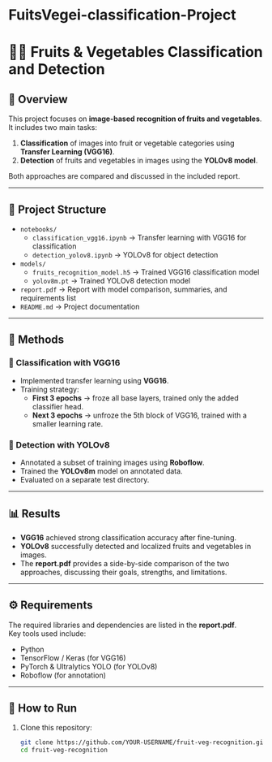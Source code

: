 # FuitsVegei-classification-Project
# 🥦🍎 Fruits & Vegetables Classification and Detection

## 📌 Overview
This project focuses on **image-based recognition of fruits and vegetables**.  
It includes two main tasks:
1. **Classification** of images into fruit or vegetable categories using **Transfer Learning (VGG16)**.  
2. **Detection** of fruits and vegetables in images using the **YOLOv8 model**.  

Both approaches are compared and discussed in the included report.

---

## 📂 Project Structure
- `notebooks/`
  - `classification_vgg16.ipynb` → Transfer learning with VGG16 for classification  
  - `detection_yolov8.ipynb` → YOLOv8 for object detection  
- `models/`
  - `fruits_recognition_model.h5` → Trained VGG16 classification model  
  - `yolov8m.pt` → Trained YOLOv8 detection model  
- `report.pdf` → Report with model comparison, summaries, and requirements list  
- `README.md` → Project documentation  

---

## 🚀 Methods

### 🔹 Classification with VGG16
- Implemented transfer learning using **VGG16**.  
- Training strategy:
  - **First 3 epochs** → froze all base layers, trained only the added classifier head.  
  - **Next 3 epochs** → unfroze the 5th block of VGG16, trained with a smaller learning rate.  

### 🔹 Detection with YOLOv8
- Annotated a subset of training images using **Roboflow**.  
- Trained the **YOLOv8m** model on annotated data.  
- Evaluated on a separate test directory.  

---

## 📊 Results
- **VGG16** achieved strong classification accuracy after fine-tuning.  
- **YOLOv8** successfully detected and localized fruits and vegetables in images.  
- The **report.pdf** provides a side-by-side comparison of the two approaches, discussing their goals, strengths, and limitations.  

---

## ⚙️ Requirements
The required libraries and dependencies are listed in the **report.pdf**.  
Key tools used include:
- Python  
- TensorFlow / Keras (for VGG16)  
- PyTorch & Ultralytics YOLO (for YOLOv8)  
- Roboflow (for annotation)  

---

## 📌 How to Run
1. Clone this repository:
   ```bash
   git clone https://github.com/YOUR-USERNAME/fruit-veg-recognition.git
   cd fruit-veg-recognition
